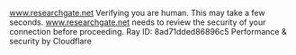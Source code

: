 www.researchgate.net
Verifying you are human. This may take a few seconds.
www.researchgate.net needs to review the security of your connection before proceeding.
Ray ID: 8ad71dded86896c5
Performance & security by Cloudflare